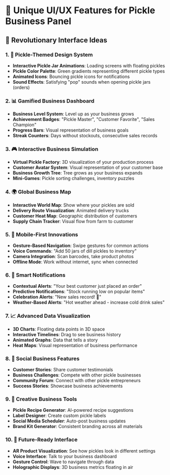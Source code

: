 # 🎨 Unique UI/UX Features for Pickle Business Panel

## 🌟 Revolutionary Interface Ideas

### 1. **🥒 Pickle-Themed Design System**
- **Interactive Pickle Jar Animations**: Loading screens with floating pickles
- **Pickle Color Palette**: Green gradients representing different pickle types
- **Animated Icons**: Bouncing pickle icons for notifications
- **Sound Effects**: Satisfying "pop" sounds when opening pickle jars (orders)

### 2. **📊 Gamified Business Dashboard**
- **Business Level System**: Level up as your business grows
- **Achievement Badges**: "Pickle Master", "Customer Favorite", "Sales Champion"
- **Progress Bars**: Visual representation of business goals
- **Streak Counters**: Days without stockouts, consecutive sales records

### 3. **🎮 Interactive Business Simulation**
- **Virtual Pickle Factory**: 3D visualization of your production process
- **Customer Avatar System**: Visual representation of your customer base
- **Business Growth Tree**: Tree grows as your business expands
- **Mini-Games**: Pickle sorting challenges, inventory puzzles

### 4. **🌍 Global Business Map**
- **Interactive World Map**: Show where your pickles are sold
- **Delivery Route Visualization**: Animated delivery trucks
- **Customer Heat Map**: Geographic distribution of customers
- **Supply Chain Tracker**: Visual flow from farm to customer

### 5. **📱 Mobile-First Innovations**
- **Gesture-Based Navigation**: Swipe gestures for common actions
- **Voice Commands**: "Add 50 jars of dill pickles to inventory"
- **Camera Integration**: Scan barcodes, take product photos
- **Offline Mode**: Work without internet, sync when connected

### 6. **🎯 Smart Notifications**
- **Contextual Alerts**: "Your best customer just placed an order"
- **Predictive Notifications**: "Stock running low on popular items"
- **Celebration Alerts**: "New sales record! 🎉"
- **Weather-Based Alerts**: "Hot weather ahead - increase cold drink sales"

### 7. **📈 Advanced Data Visualization**
- **3D Charts**: Floating data points in 3D space
- **Interactive Timelines**: Drag to see business history
- **Animated Graphs**: Data that tells a story
- **Heat Maps**: Visual representation of business performance

### 8. **🤝 Social Business Features**
- **Customer Stories**: Share customer testimonials
- **Business Challenges**: Compete with other pickle businesses
- **Community Forum**: Connect with other pickle entrepreneurs
- **Success Stories**: Showcase business achievements

### 9. **🎨 Creative Business Tools**
- **Pickle Recipe Generator**: AI-powered recipe suggestions
- **Label Designer**: Create custom pickle labels
- **Social Media Scheduler**: Auto-post business updates
- **Brand Kit Generator**: Consistent branding across all materials

### 10. **🔮 Future-Ready Interface**
- **AR Product Visualization**: See how pickles look in different settings
- **Voice Interface**: Talk to your business dashboard
- **Gesture Control**: Wave to navigate through data
- **Holographic Displays**: 3D business metrics floating in air
